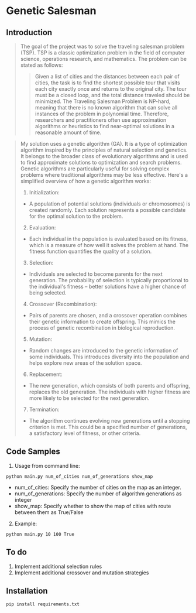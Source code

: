 # Genetic Salesman 

## Introduction

> The goal of the project was to solve the traveling salesman problem (TSP). TSP is a classic optimization problem in the field of computer science, operations research, and mathematics. The problem can be stated as follows:
>>Given a list of cities and the distances between each pair of cities, the task is to find the shortest possible tour that visits each city exactly once and returns to the original city. The tour must be a closed loop, and the total distance traveled should be minimized. The Traveling Salesman Problem is NP-hard, meaning that there is no known algorithm that can solve all instances of the problem in polynomial time. Therefore, researchers and practitioners often use approximation algorithms or heuristics to find near-optimal solutions in a reasonable amount of time.

>  My solution uses a genetic algorithm (GA). It is a type of optimization algorithm inspired by the principles of natural selection and genetics. It belongs to the broader class of evolutionary algorithms and is used to find approximate solutions to optimization and search problems. Genetic algorithms are particularly useful for solving complex problems where traditional algorithms may be less effective. Here's a simplified overview of how a genetic algorithm works:
> 1. Initialization:
>- A population of potential solutions (individuals or chromosomes) is created randomly. Each solution represents a possible candidate for the optimal solution to the problem.
>
>2. Evaluation:
>- Each individual in the population is evaluated based on its fitness, which is a measure of how well it solves the problem at hand. The fitness function quantifies the quality of a solution.
>
>3. Selection:
>- Individuals are selected to become parents for the next generation. The probability of selection is typically proportional to the individual's fitness – better solutions have a higher chance of being selected.
>
>4. Crossover (Recombination):
>- Pairs of parents are chosen, and a crossover operation combines their genetic information to create offspring. This mimics the process of genetic recombination in biological reproduction.
>
>5. Mutation:
>- Random changes are introduced to the genetic information of some individuals. This introduces diversity into the population and helps explore new areas of the solution space.
>
>6. Replacement:
>- The new generation, which consists of both parents and offspring, replaces the old generation. The individuals with higher fitness are more likely to be selected for the next generation.
>
>7. Termination:
>- The algorithm continues evolving new generations until a stopping criterion is met. This could be a specified number of generations, a satisfactory level of fitness, or other criteria.


## Code Samples

1. Usage from command line:

`python main.py num_of_cities num_of_generations show_map`

- num_of_cities: Specify the number of cities on the map as an integer.
- num_of_generations: Specify the number of algorithm generations as integer
 - show_map: Specify whether to show the map of cities with route between them as True/False

2. Example:

`python main.py 10 100 True`

## To do
1. Implement additional selection rules
2. Implement additional crossover and mutation strategies

## Installation
`pip install requirements.txt`